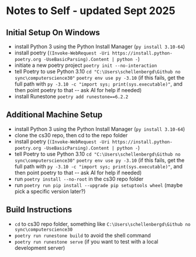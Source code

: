 # Notes to Self - updated Sept 2025

## Initial Setup On Windows

- install Python 3 using the Python Install Manager (``py install 3.10-64``)
- install poetry (``(Invoke-WebRequest -Uri https://install.python-poetry.org -UseBasicParsing).Content | python -``)
- initiate a new poetry project ``poetry init --no-interaction``
- tell Poetry to use Python 3.10
  ``cd "C:\Users\schellenbergd\Github no sync\computerscience30"``
  ``poetry env use py -3.10`` (if this fails, get the full path with ``py -3.10 -c "import sys; print(sys.executable)"``, and then point poetry to that -- ask AI for help if needed)
- install Runestone ``poetry add runestone==6.2.2``

## Additional Machine Setup
- install Python 3 using the Python Install Manager (``py install 3.10-64``)
- clone the cs30 repo, then cd to the repo folder
- install poetry (``(Invoke-WebRequest -Uri https://install.python-poetry.org -UseBasicParsing).Content | python -``)
- tell Poetry to use Python 3.10
  ``cd "C:\Users\schellenbergd\Github no sync\computerscience30"``
  ``poetry env use py -3.10`` (if this fails, get the full path with ``py -3.10 -c "import sys; print(sys.executable)"``, and then point poetry to that -- ask AI for help if needed)
- run ``poetry install --no-root`` in the cs30 repo folder
- run ``poetry run pip install --upgrade pip setuptools wheel`` (maybe pick a specific version later?)

## Build Instructions
- ``cd`` to cs30 repo folder, something like ``C:\Users\schellenbergd\Github no sync\computerscience30``
- ``poetry run runestone build`` to avoid the shell command
- ``poetry run runestone serve`` (if you want to test with a local development server)